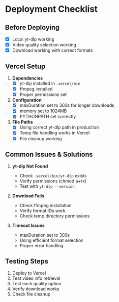 # Deployment Checklist

## Before Deploying
- [x] Local yt-dlp working
- [x] Video quality selection working
- [x] Download working with correct formats

## Vercel Setup
1. **Dependencies**
   - [x] yt-dlp installed in `.vercel/bin`
   - [x] ffmpeg installed
   - [x] Proper permissions set

2. **Configuration**
   - [x] maxDuration set to 300s for longer downloads
   - [x] memory set to 1024MB
   - [x] PYTHONPATH set correctly

3. **File Paths**
   - [x] Using correct yt-dlp path in production
   - [x] Temp file handling works in Vercel
   - [x] File cleanup working

## Common Issues & Solutions
1. **yt-dlp Not Found**
   - Check `.vercel/bin/yt-dlp` exists
   - Verify permissions (chmod a+rx)
   - Test with `yt-dlp --version`

2. **Download Fails**
   - Check ffmpeg installation
   - Verify format IDs work
   - Check temp directory permissions

3. **Timeout Issues**
   - maxDuration set to 300s
   - Using efficient format selection
   - Proper error handling

## Testing Steps
1. Deploy to Vercel
2. Test video info retrieval
3. Test each quality option
4. Verify download works
5. Check file cleanup
